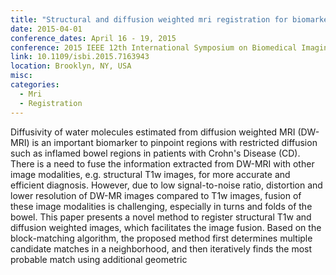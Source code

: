 ```yaml
---
title: "Structural and diffusion weighted mri registration for biomarker fusion in crohn's disease diagnosis"
date: 2015-04-01
conference_dates: April 16 - 19, 2015
conference: 2015 IEEE 12th International Symposium on Biomedical Imaging (ISBI 2015)
link: 10.1109/isbi.2015.7163943
location: Brooklyn, NY, USA
misc:  
categories: 
  - Mri
  - Registration
---
```

Diffusivity of water molecules estimated from diffusion weighted MRI (DW-MRI) is an important biomarker to pinpoint regions with restricted diffusion such as inflamed bowel regions in patients with Crohn's Disease (CD). There is a need to fuse the information extracted from DW-MRI with other image modalities, e.g. structural T1w images, for more accurate and efficient diagnosis. However, due to low signal-to-noise ratio, distortion and lower resolution of DW-MR images compared to T1w images, fusion of these image modalities is challenging, especially in turns and folds of the bowel. This paper presents a novel method to register structural T1w and diffusion weighted images, which facilitates the image fusion. Based on the block-matching algorithm, the proposed method first determines multiple candidate matches in a neighborhood, and then iteratively finds the most probable match using additional geometric
                    
